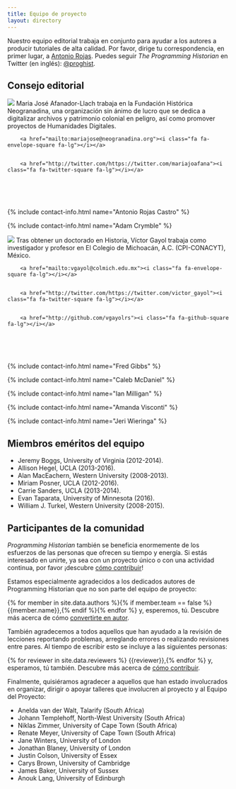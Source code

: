 ```yaml
---
title: Equipo de proyecto
layout: directory
---
```


Nuestro equipo editorial trabaja en conjunto para ayudar a los autores a producir tutoriales de alta calidad. Por favor, dirige tu correspondencia, en primer lugar, a <a href="mailto:rojas.castro.antonio@gmail.com">Antonio Rojas</a>. Puedes seguir *The Programming Historian* en Twitter (en inglés): [@proghist](http://twitter.com/proghist).

## Consejo editorial

<div class="contact-box">
<img class="avatar" src="http://programminghistorian.org/avatars/Maria-Jose-Afanador-Llach.png" />
Maria José Afanador-Llach trabaja en la Fundación Histórica Neogranadina, una organización sin ánimo de lucro que se dedica a digitalizar archivos y patrimonio colonial en peligro, así como promover proyectos de Humanidades Digitales.
 
<br />
	
	
		<a href="mailto:mariajose@neogranadina.org"><i class="fa fa-envelope-square fa-lg"></i></a>
	
	
		<a href="http://twitter.com/https://twitter.com/mariajoafana"><i class="fa fa-twitter-square fa-lg"></i></a>
<br /><br /><br />
</div>

{% include contact-info.html name="Antonio Rojas Castro" %}

{% include contact-info.html name="Adam Crymble" %}

<div class="contact-box">
<img class="avatar" src="http://programminghistorian.org/avatars/Victor-Gayol.png" />
Tras obtener un doctorado en Historia, Víctor Gayol trabaja como investigador y profesor en El Colegio de Michoacán, A.C. (CPI-CONACYT), México.
 
<br />
	
	
		<a href="mailto:vgayol@colmich.edu.mx"><i class="fa fa-envelope-square fa-lg"></i></a>
	
	
		<a href="http://twitter.com/https://twitter.com/victor_gayol"><i class="fa fa-twitter-square fa-lg"></i></a>
	
	
		<a href="http://github.com/vgayolrs"><i class="fa fa-github-square fa-lg"></i></a>
	
<br /><br /><br />
</div>

{% include contact-info.html name="Fred Gibbs" %}

{% include contact-info.html name="Caleb McDaniel" %}

{% include contact-info.html name="Ian Milligan" %}

{% include contact-info.html name="Amanda Visconti" %}

{% include contact-info.html name="Jeri Wieringa" %}


## Miembros eméritos del equipo

* Jeremy Boggs, University of Virginia (2012-2014).
* Allison Hegel, UCLA (2013-2016).
* Alan MacEachern, Western University (2008-2013).
* Miriam Posner, UCLA (2012-2016).
* Carrie Sanders, UCLA (2013-2014).
* Evan Taparata, University of Minnesota (2016).
* William J. Turkel, Western University (2008-2015).

## Participantes de la comunidad

*Programming Historian* también se beneficia enormemente de los esfuerzos de las personas que ofrecen su tiempo y energía. Si estás interesado en unirte, ya sea con un proyecto único o con una actividad continua, por favor ¡descubre [cómo contribuir](http://programminghistorian.org/es/contribuciones)!

Estamos especialmente agradecidos a los dedicados autores de Programming Historian que no son parte del equipo de proyecto: 

{% for member in site.data.authors %}{% if member.team == false %} {{member.name}},{% endif %}{% endfor %} y, esperemos, tú. Descubre más acerca de cómo [convertirte en autor](http://programminghistorian.org/es/flujo-de-trabajo-nuevas-lecciones).

También agradecemos a todos aquellos que han ayudado a la revisión de lecciones reportando problemas, arreglando errores o realizando revisiones entre pares. Al tiempo de escribir esto se incluye a las siguientes personas:

{% for reviewer in site.data.reviewers %}
{{reviewer}},{% endfor %} y, esperamos, tú también. Descubre más acerca de [cómo contribuir](http://programminghistorian.org/es/contribuciones).

Finalmente, quisiéramos agradecer a aquellos que han estado involucrados en organizar, dirigir o apoyar talleres que involucren al proyecto y al Equipo del Proyecto:

* Anelda van der Walt, Talarify (South Africa)
* Johann Templehoff, North-West University (South Africa)
* Niklas Zimmer, University of Cape Town (South Africa)
* Renate Meyer, University of Cape Town (South Africa)
* Jane Winters, University of London
* Jonathan Blaney, University of London
* Justin Colson, University of Essex
* Carys Brown, University of Cambridge
* James Baker, University of Sussex
* Anouk Lang, University of Edinburgh
